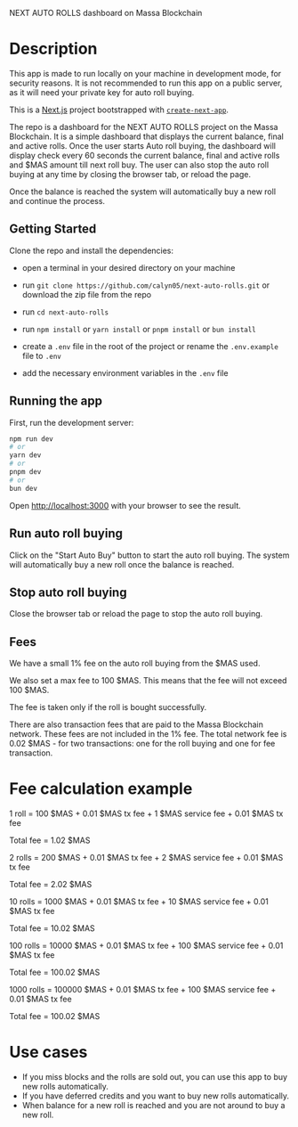 NEXT AUTO ROLLS dashboard on Massa Blockchain

# Description

This app is made to run locally on your machine in development mode, for security reasons. It is not recommended to run this app on a public server, as it will need your private key for auto roll buying.

This is a [Next.js](https://nextjs.org/) project bootstrapped with [`create-next-app`](https://github.com/vercel/next.js/tree/canary/packages/create-next-app).

The repo is a dashboard for the NEXT AUTO ROLLS project on the Massa Blockchain. It is a simple dashboard that displays the current balance, final and active rolls. Once the user starts Auto roll buying, the dashboard will display check every 60 seconds the current balance, final and active rolls and $MAS amount till next roll buy. The user can also stop the auto roll buying at any time by closing the browser tab, or reload the page.

Once the balance is reached the system will automatically buy a new roll and continue the process.

## Getting Started

Clone the repo and install the dependencies:

- open a terminal in your desired directory on your machine
- run `git clone https://github.com/calyn05/next-auto-rolls.git` or download the zip file from the repo
- run `cd next-auto-rolls`
- run `npm install` or `yarn install` or `pnpm install` or `bun install`

- create a `.env` file in the root of the project or rename the `.env.example` file to `.env`
- add the necessary environment variables in the `.env` file

## Running the app

First, run the development server:

```bash
npm run dev
# or
yarn dev
# or
pnpm dev
# or
bun dev
```

Open [http://localhost:3000](http://localhost:3000) with your browser to see the result.

## Run auto roll buying

Click on the "Start Auto Buy" button to start the auto roll buying. The system will automatically buy a new roll once the balance is reached.

## Stop auto roll buying

Close the browser tab or reload the page to stop the auto roll buying.

## Fees

We have a small 1% fee on the auto roll buying from the $MAS used.

We also set a max fee to 100 $MAS. This means that the fee will not exceed 100 $MAS.

The fee is taken only if the roll is bought successfully.

There are also transaction fees that are paid to the Massa Blockchain network. These fees are not included in the 1% fee. The total network fee is 0.02 $MAS - for two transactions: one for the roll buying and one for fee transaction.

# Fee calculation example

1 roll = 100 $MAS + 0.01 $MAS tx fee + 1 $MAS service fee + 0.01 $MAS tx fee

Total fee = 1.02 $MAS

2 rolls = 200 $MAS + 0.01 $MAS tx fee + 2 $MAS service fee + 0.01 $MAS tx fee

Total fee = 2.02 $MAS

10 rolls = 1000 $MAS + 0.01 $MAS tx fee + 10 $MAS service fee + 0.01 $MAS tx fee

Total fee = 10.02 $MAS

100 rolls = 10000 $MAS + 0.01 $MAS tx fee + 100 $MAS service fee + 0.01 $MAS tx fee

Total fee = 100.02 $MAS

1000 rolls = 100000 $MAS + 0.01 $MAS tx fee + 100 $MAS service fee + 0.01 $MAS tx fee

Total fee = 100.02 $MAS

# Use cases

- If you miss blocks and the rolls are sold out, you can use this app to buy new rolls automatically.
- If you have deferred credits and you want to buy new rolls automatically.
- When balance for a new roll is reached and you are not around to buy a new roll.
